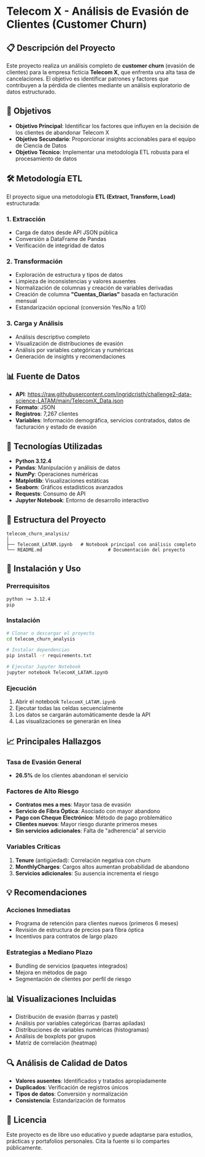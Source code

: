 # Telecom X - Análisis de Evasión de Clientes (Customer Churn)

## 📋 Descripción del Proyecto

Este proyecto realiza un análisis completo de **customer churn** (evasión de clientes) para la empresa ficticia **Telecom X**, que enfrenta una alta tasa de cancelaciones. El objetivo es identificar patrones y factores que contribuyen a la pérdida de clientes mediante un análisis exploratorio de datos estructurado.

## 🎯 Objetivos

- **Objetivo Principal**: Identificar los factores que influyen en la decisión de los clientes de abandonar Telecom X
- **Objetivo Secundario**: Proporcionar insights accionables para el equipo de Ciencia de Datos
- **Objetivo Técnico**: Implementar una metodología ETL robusta para el procesamiento de datos

## 🛠️ Metodología ETL

El proyecto sigue una metodología **ETL (Extract, Transform, Load)** estructurada:

### 1. **Extracción**
- Carga de datos desde API JSON pública
- Conversión a DataFrame de Pandas
- Verificación de integridad de datos

### 2. **Transformación**
- Exploración de estructura y tipos de datos
- Limpieza de inconsistencias y valores ausentes
- Normalización de columnas y creación de variables derivadas
- Creación de columna **"Cuentas_Diarias"** basada en facturación mensual
- Estandarización opcional (conversión Yes/No a 1/0)

### 3. **Carga y Análisis**
- Análisis descriptivo completo
- Visualización de distribuciones de evasión
- Análisis por variables categóricas y numéricas
- Generación de insights y recomendaciones

## 📊 Fuente de Datos

- **API**: https://raw.githubusercontent.com/ingridcristh/challenge2-data-science-LATAM/main/TelecomX_Data.json
- **Formato**: JSON
- **Registros**: 7,267 clientes
- **Variables**: Información demográfica, servicios contratados, datos de facturación y estado de evasión

## 🔧 Tecnologías Utilizadas

- **Python 3.12.4**
- **Pandas**: Manipulación y análisis de datos
- **NumPy**: Operaciones numéricas
- **Matplotlib**: Visualizaciones estáticas
- **Seaborn**: Gráficos estadísticos avanzados
- **Requests**: Consumo de API
- **Jupyter Notebook**: Entorno de desarrollo interactivo

## 📁 Estructura del Proyecto

```
telecom_churn_analysis/
│
├── TelecomX_LATAM.ipynb   # Notebook principal con análisis completo
└── README.md                        # Documentación del proyecto
```

## 🚀 Instalación y Uso

### Prerrequisitos
```bash
python >= 3.12.4
pip
```

### Instalación
```bash
# Clonar o descargar el proyecto
cd telecom_churn_analysis

# Instalar dependencias
pip install -r requirements.txt

# Ejecutar Jupyter Notebook
jupyter notebook TelecomX_LATAM.ipynb
```

### Ejecución
1. Abrir el notebook `TelecomX_LATAM.ipynb`
2. Ejecutar todas las celdas secuencialmente
3. Los datos se cargarán automáticamente desde la API
4. Las visualizaciones se generarán en línea

## 📈 Principales Hallazgos

### Tasa de Evasión General
- **26.5%** de los clientes abandonan el servicio

### Factores de Alto Riesgo
- **Contratos mes a mes**: Mayor tasa de evasión
- **Servicio de Fibra Óptica**: Asociado con mayor abandono
- **Pago con Cheque Electrónico**: Método de pago problemático
- **Clientes nuevos**: Mayor riesgo durante primeros meses
- **Sin servicios adicionales**: Falta de "adherencia" al servicio

### Variables Críticas
1. **Tenure** (antigüedad): Correlación negativa con churn
2. **MonthlyCharges**: Cargos altos aumentan probabilidad de abandono
3. **Servicios adicionales**: Su ausencia incrementa el riesgo

## 💡 Recomendaciones

### Acciones Inmediatas
- Programa de retención para clientes nuevos (primeros 6 meses)
- Revisión de estructura de precios para fibra óptica
- Incentivos para contratos de largo plazo

### Estrategias a Mediano Plazo
- Bundling de servicios (paquetes integrados)
- Mejora en métodos de pago
- Segmentación de clientes por perfil de riesgo

## 📊 Visualizaciones Incluidas

- Distribución de evasión (barras y pastel)
- Análisis por variables categóricas (barras apiladas)
- Distribuciones de variables numéricas (histogramas)
- Análisis de boxplots por grupos
- Matriz de correlación (heatmap)

## 🔍 Análisis de Calidad de Datos

- **Valores ausentes**: Identificados y tratados apropiadamente
- **Duplicados**: Verificación de registros únicos
- **Tipos de datos**: Conversión y normalización
- **Consistencia**: Estandarización de formatos

## 📝 Licencia

Este proyecto es de libre uso educativo y puede adaptarse para estudios, prácticas y portafolios personales. Cita la fuente si lo compartes públicamente.